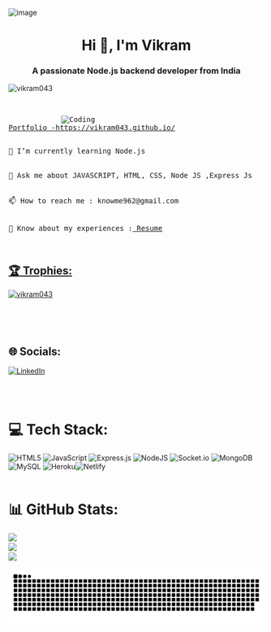 ![image](https://github.com/Vikram043/Vikram043/assets/119391188/5e8b82c7-85af-4132-b7e2-8882ed6d17d1)
<h1 align="center">Hi 👋, I'm Vikram</h1>
<h3 align="center">A passionate Node.js backend developer from India</h3>

<p align="left"> <img src="https://komarev.com/ghpvc/?username=vikram043&label=Profile%20views&color=0e75b6&style=flat" alt="vikram043" /> </p>
<br>
<pre>
<img align="right" alt="Coding" width="400" src="https://devtechnosys.com/insights/wp-content/uploads/2021/07/full-stack-development.gif">
<a href="https://vikram043.github.io/"<p>Portfolio -https://vikram043.github.io/</p></a>
🌱 I’m currently learning Node.js
<br>
💬 Ask me about JAVASCRIPT, HTML, CSS, Node JS ,Express Js 
<br>
📫 How to reach me : knowme962@gmail.com
<br>
📄 Know about my experiences :<a href="https://drive.google.com/file/d/1T1fb-o2b3NbCVBClb4TS7VDRRief5Lha/view?usp=share_link"> Resume
</pre>
<br>

## 🏆 Trophies:

<p align="left"><img src="https://github-profile-trophy.vercel.app/?username=vikram043&theme=darkhub" alt="vikram043" /></a> </p>

<p align="left"> <a href="https://twitter.com/" target="blank"><img src="https://img.shields.io/twitter/follow/?logo=twitter&style=for-the-badge" alt="" /></a> </p>
<br>

## 🌐 Socials:
[![LinkedIn](https://img.shields.io/badge/LinkedIn-%230077B5.svg?logo=linkedin&logoColor=white)](https://linkedin.com/in/vikram-naik-a70221246) 

<br>
<br>

# 💻 Tech Stack:
![HTML5](https://img.shields.io/badge/html5-%23E34F26.svg?style=for-the-badge&logo=html5&logoColor=white) ![JavaScript](https://img.shields.io/badge/javascript-%23323330.svg?style=for-the-badge&logo=javascript&logoColor=%23F7DF1E) ![Express.js](https://img.shields.io/badge/express.js-%23404d59.svg?style=for-the-badge&logo=express&logoColor=%2361DAFB) ![NodeJS](https://img.shields.io/badge/node.js-6DA55F?style=for-the-badge&logo=node.js&logoColor=white) ![Socket.io](https://img.shields.io/badge/Socket.io-black?style=for-the-badge&logo=socket.io&badgeColor=010101) 
![MongoDB](https://img.shields.io/badge/MongoDB-%234ea94b.svg?style=for-the-badge&logo=mongodb&logoColor=white) ![MySQL](https://img.shields.io/badge/mysql-%2300f.svg?style=for-the-badge&logo=mysql&logoColor=white) 
![Heroku](https://img.shields.io/badge/heroku-%23430098.svg?style=for-the-badge&logo=heroku&logoColor=white)![Netlify](https://img.shields.io/badge/netlify-%23000000.svg?style=for-the-badge&logo=netlify&logoColor=#00C7B7) 
<br>
<br>
# 📊 GitHub Stats:

![](https://github-readme-stats.vercel.app/api?username=Vikram043&theme=dark&hide_border=false&include_all_commits=false&count_private=false)<br/>
![](https://github-readme-streak-stats.herokuapp.com/?user=Vikram043&theme=dark&hide_border=false)<br/>
![](https://github-readme-stats.vercel.app/api/top-langs/?username=Vikram043&theme=dark&hide_border=false&include_all_commits=false&count_private=false&layout=compact)
<br>

<div align="center">
  <a href="https://1999azzar.github.io/1999AZZAR/">
  <img  src="https://github.com/1999AZZAR/1999AZZAR/blob/main/resources/img/grid-snake.svg"
       alt="snake" /></a>
</div>

